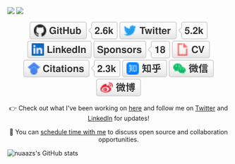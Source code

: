 ![](https://img.shields.io/badge/python-3.9-orange?style=for-the-badge&logo=python&logoColor=orange)
![](https://img.shields.io/badge/pytorch-1.10.1-blue?style=for-the-badge&logo=python&logoColor=orange)
<p align="center">
	<a href="https://github.com/nuaazs"><img src="imgs/github.svg" alt="GitHub"></a>
	<a href="https://twitter.com/nuaazs"><img src="imgs/twitter.svg" alt="Twitter"></a>
	<a href="https://www.linkedin.com/in/nuaazs"><img src="imgs/linkedin.svg" alt="LinkedIn"></a>
	<a href="https://github.com/sponsors/nuaazs"><img src="imgs/sponsors.svg" alt="Sponsors"></a>
	<a href="https://nuaazs.github.io/cv.html"><img src="imgs/cv.svg" alt="Curriculum Vitae"></a>
	<a href="https://scholar.google.com/citations?user=2GYttqUAAAAJ&hl=en"><img src="imgs/citations.svg" alt="Citations"></a>
	<a href="https://www.zhihu.com/nuaazs"><img src="imgs/zhihu.svg" alt="知乎"></a>
	<a href="https://raw.githubusercontent.com/terrytangyuan/nuaazs/master/imgs/wechat-qr-code.png"><img src="imgs/wechat.svg" alt="微信"></a>
	<a href="https://weibo.com/nuaazs"><img src="imgs/weibo.svg" alt="微博"></a>
</p>

<p align="center">👉 Check out what I've been working on 
	<a href="https://github.com/nuaazs">here</a> and follow me on <a href="https://twitter.com/nuaazs">Twitter</a> and <a href="https://www.linkedin.com/in/terrytangyuan">LinkedIn</a> for updates!
</p>
<p align="center">🔔 You can <a href="https://calendly.com/chat-with-terry/">schedule time with me</a> to discuss open source and collaboration opportunities.</p>

![nuaazs's GitHub stats](https://github-readme-stats.vercel.app/api?username=nuaazs&show_icons=true&theme=radical)
